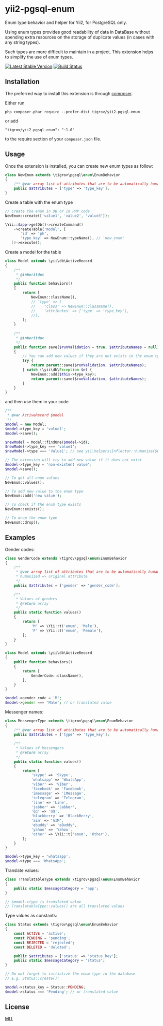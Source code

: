 yii2-pgsql-enum
==============

Enum type behavior and helper for Yii2, for PostgreSQL only.

Using enum types provides good readability of data in DataBase without spending extra resources on the storage of duplicate values (in cases with any string types).

Such types are more difficult to maintain in a project. This extension helps to simplify the use of enum types. 

[![Latest Stable Version](https://poser.pugx.org/Tigrov/yii2-pgsql-enum/v/stable)](https://packagist.org/packages/Tigrov/yii2-pgsql-enum)
[![Build Status](https://travis-ci.org/Tigrov/yii2-pgsql-enum.svg?branch=master)](https://travis-ci.org/Tigrov/yii2-pgsql-enum)

Installation
------------

The preferred way to install this extension is through [composer](http://getcomposer.org/download/).

Either run

```
php composer.phar require --prefer-dist tigrov/yii2-pgsql-enum
```

or add

```
"tigrov/yii2-pgsql-enum": "~1.0"
```

to the require section of your `composer.json` file.

	
Usage
-----

Once the extension is installed, you can create new enum types as follow:

```php
class NewEnum extends \tigrov\pgsql\enum\EnumBehavior
{
    /** @var array list of attributes that are to be automatically humanized value */
    public $attributes = ['type' => 'type_key'];
}
```

Create a table with the enum type
```php
// Create the enum in DB or in PHP code 
NewEnum::create(['value1', 'value2', 'value3']);

\Yii::$app->getDb()->createCommand()
    ->createTable('model', [
       'id' => 'pk',
       'type_key' => NewEnum::typeName(), // 'new_enum'
   ])->execute();
```

Create a model for the table
```php
class Model extends \yii\db\ActiveRecord
{
    /**
     * @inheritdoc
     */
    public function behaviors()
    {
        return [
            NewEnum::className(),
            // 'type' => [
            //    'class' => NewEnum::className(),
            //    'attributes' => ['type' => 'type_key'],
            //],
        ];
    }
    
    /**
     * @inheritdoc
     */
    public function save($runValidation = true, $attributeNames = null)
    {
        // You can add new values if they are not exists in the enum type
        try {
            return parent::save($runValidation, $attributeNames);
        } catch (\yii\db\Exception $e) {
            NewEnum::add($this->type_key);
            return parent::save($runValidation, $attributeNames);
        }
    }
}
```

and then use them in your code
```php
/**
 * @var ActiveRecord $model
 */
$model = new Model;
$model->type_key = 'value1';
$model->save();

$newModel = Model::findOne($model->id);
$newModel->type_key === 'value1';
$newModel->type === 'Value1'; // see yii\helpers\Inflector::humanize($word, true)

// The extension will try to add new value if it does not exist
$model->type_key = 'non-existent value';
$model->save();

// To get all enum values
NewEnum::values();

// To add new value to the enum type
NewEnum::add('new value');

// To check if the enum type exists
NewEnum::exists();

// To drop the enum type
NewEnum::drop();
```

Examples
--------

Gender codes:
```php
class GenderCode extends \tigrov\pgsql\enum\EnumBehavior
{
    /**
     * @var array list of attributes that are to be automatically humanized value.
     * humanized => original attribute
     */
    public $attributes = ['gender' => 'gender_code'];

    /**
     * Values of genders
     * @return array
     */
    public static function values()
    {
        return [
            'M' => \Yii::t('enum', 'Male'),
            'F' => \Yii::t('enum', 'Female'),
        ];
    }
}

class Model extends \yii\db\ActiveRecord
{
    public function behaviors()
    {
        return [
            GenderCode::className(),
        ];
    }
}

$model->gender_code = 'M';
$model->gender === 'Male'; // or translated value
```

Messenger names:
```php
class MessengerType extends \tigrov\pgsql\enum\EnumBehavior
{
    /** @var array list of attributes that are to be automatically humanized value */
    public $attributes = ['type' => 'type_key'];
    
    /**
     * Values of Messengers
     * @return array
     */
    public static function values()
    {
        return [
            'skype' => 'Skype',
            'whatsapp' => 'WhatsApp',
            'viber' => 'Viber',
            'facebook' => 'Facebook',
            'imessage' => 'iMessage',
            'telegram' => 'Telegram',
            'line' => 'Line',
            'jabber' => 'Jabber',
            'qq' => 'QQ',
            'blackberry' => 'BlackBerry',
            'aim' => 'AIM',
            'ebuddy' => 'eBuddy',
            'yahoo' => 'Yahoo',
            'other' => \Yii::t('enum', 'Other'),
        ];
    }
}

$model->type_key = 'whatsapp';
$model->type === 'WhatsApp';
```

Translate values:
```php
class TranslatableType extends \tigrov\pgsql\enum\EnumBehavior
{
    public static $messageCategory = 'app';
}

// $model->type is translated value
// TranslatableType::values() are all translated values
```

Type values as constants:
```php
class Status extends \tigrov\pgsql\enum\EnumBehavior
{
    const ACTIVE = 'active';
    const PENDING = 'pending';
    const REJECTED = 'rejected';
    const DELETED = 'deleted';

    public $attributes = ['status' => 'status_key'];
    public static $messageCategory = 'status';
}

// Do not forget to initialize the enum type in the database
// E.g. Status::create();

$model->status_key = Status::PENDING;
$model->status === 'Pending'; // or translated value
```

License
-------

[MIT](LICENSE)
